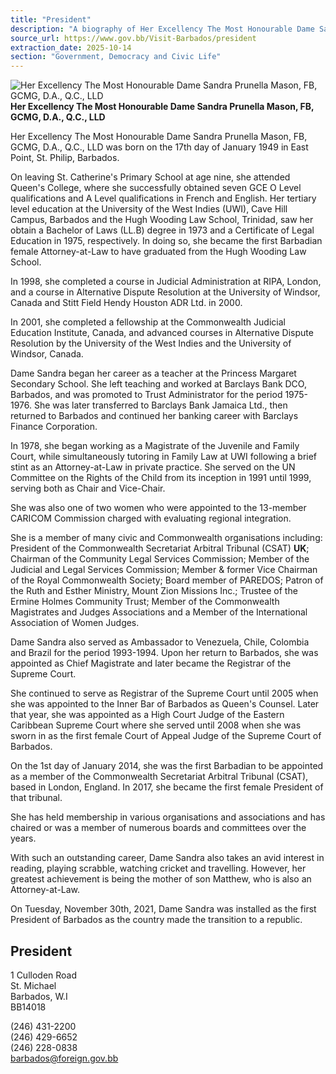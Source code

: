 ```yaml
---
title: "President"
description: "A biography of Her Excellency The Most Honourable Dame Sandra Prunella Mason, the first President of Barbados, detailing her education, career, and achievements."
source_url: https://www.gov.bb/Visit-Barbados/president
extraction_date: 2025-10-14
section: "Government, Democracy and Civic Life"
---
```


![Her Excellency The Most Honourable Dame Sandra Prunella Mason, FB, GCMG, D.A., Q.C., LLD](https://www.gov.bb/media_files/Sandra%20Mason1_1.jpg)
**Her Excellency The Most Honourable Dame Sandra Prunella Mason, FB, GCMG, D.A., Q.C., LLD**

Her Excellency The Most Honourable Dame Sandra Prunella Mason, FB, GCMG, D.A., Q.C., LLD was born on the 17th day of January 1949 in East Point, St. Philip, Barbados.

On leaving St. Catherine's Primary School at age nine, she attended Queen's College, where she successfully obtained seven GCE O Level qualifications and A Level qualifications in French and English. Her tertiary level education at the University of the West Indies (UWI), Cave Hill Campus, Barbados and the Hugh Wooding Law School, Trinidad, saw her obtain a Bachelor of Laws (LL.B) degree in 1973 and a Certificate of Legal Education in 1975, respectively. In doing so, she became the first Barbadian female Attorney-at-Law to have graduated from the Hugh Wooding Law School.

In 1998, she completed a course in Judicial Administration at RIPA, London, and a course in Alternative Dispute Resolution at the University of Windsor, Canada and Stitt Field Hendy Houston ADR Ltd. in 2000.

In 2001, she completed a fellowship at the Commonwealth Judicial Education Institute, Canada, and advanced courses in Alternative Dispute Resolution by the University of the West Indies and the University of Windsor, Canada.

Dame Sandra began her career as a teacher at the Princess Margaret Secondary School. She left teaching and worked at Barclays Bank DCO, Barbados, and was promoted to Trust Administrator for the period 1975-1976. She was later transferred to Barclays Bank Jamaica Ltd., then returned to Barbados and continued her banking career with Barclays Finance Corporation.

In 1978, she began working as a Magistrate of the Juvenile and Family Court, while simultaneously tutoring in Family Law at UWI following a brief stint as an Attorney-at-Law in private practice. She served on the UN Committee on the Rights of the Child from its inception in 1991 until 1999, serving both as Chair and Vice-Chair.

She was also one of two women who were appointed to the 13-member CARICOM Commission charged with evaluating regional integration.

She is a member of many civic and Commonwealth organisations including: President of the Commonwealth Secretariat Arbitral Tribunal (CSAT) **UK**; Chairman of the Community Legal Services Commission; Member of the Judicial and Legal Services Commission; Member & former Vice Chairman of the Royal Commonwealth Society; Board member of PAREDOS; Patron of the Ruth and Esther Ministry, Mount Zion Missions Inc.; Trustee of the Ermine Holmes Community Trust; Member of the Commonwealth Magistrates and Judges Associations and a Member of the International Association of Women Judges.

Dame Sandra also served as Ambassador to Venezuela, Chile, Colombia and Brazil for the period 1993-1994. Upon her return to Barbados, she was appointed as Chief Magistrate and later became the Registrar of the Supreme Court.

She continued to serve as Registrar of the Supreme Court until 2005 when she was appointed to the Inner Bar of Barbados as Queen's Counsel. Later that year, she was appointed as a High Court Judge of the Eastern Caribbean Supreme Court where she served until 2008 when she was sworn in as the first female Court of Appeal Judge of the Supreme Court of Barbados.

On the 1st day of January 2014, she was the first Barbadian to be appointed as a member of the Commonwealth Secretariat Arbitral Tribunal (CSAT), based in London, England. In 2017, she became the first female President of that tribunal.

She has held membership in various organisations and associations and has chaired or was a member of numerous boards and committees over the years.

With such an outstanding career, Dame Sandra also takes an avid interest in reading, playing scrabble, watching cricket and travelling. However, her greatest achievement is being the mother of son Matthew, who is also an Attorney-at-Law.

On Tuesday, November 30th, 2021, Dame Sandra was installed as the first President of Barbados as the country made the transition to a republic.

## President

1 Culloden Road  
St. Michael  
Barbados, W.I  
BB14018

(246) 431-2200  
(246) 429-6652  
(246) 228-0838  
barbados@foreign.gov.bb
```